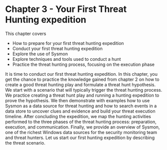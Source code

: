 # Chapter 3 - Your First Threat Hunting expedition

This chapter covers
- How to prepare for your first threat hunting expedition
- Conduct your first threat hunting expedition
- Explore the use of Sysmon
- Explore techniques and tools used to conduct a hunt
- Practice the threat hunting process, focusing on the execution phase


It is time to conduct our first threat hunting expedition. In this chapter, you get the chance to practice the knowledge gained from chapter 2 on how to create a good threat hunting play and formulate a threat hunt hypothesis. We start with a scenario that will typically trigger the threat hunting process.
We practice creating a threat hunt play and running a hunting expedition to prove the hypothesis. We then demonstrate with examples how to use Sysmon as a data source for threat hunting and how to search events in a data store to uncover clues and evidence and build your threat execution timeline.
After concluding the expedition, we map the hunting activities performed to the three phases of the threat hunting process: preparation, execution, and communication.
Finally, we provide an overview of Sysmon, one of the richest Windows data sources for the security monitoring team and threat hunters.
Let us start our first hunting expedition by describing the threat scenario.
